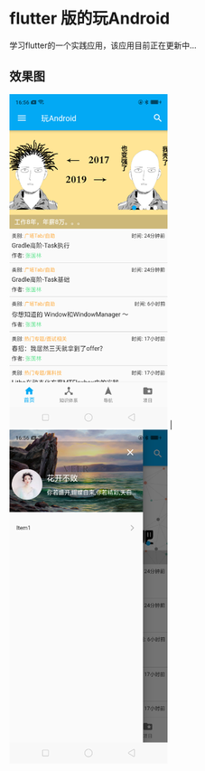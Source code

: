 <!--
 * @Author: QJ
 * @Date: 2019-12-04 15:57:10
 * @LastEditTime: 2019-12-14 16:23:13
 * @LastEditors: Please set LastEditors
 * @Description: In User Settings Edit
 * @FilePath: \flutter_learn\README.md
 -->
# flutter 版的玩Android

学习flutter的一个实践应用，该应用目前正在更新中...

## 效果图
<img src="./screenshots/Screenshot_2019-12-09-16-56-29-35.png" width="280" alt="福利，妹子图"/> | <img src="./screenshots/Screenshot_2019-12-09-16-56-34-48.png" width="280" alt="导航页"/>



